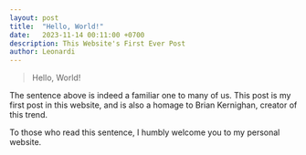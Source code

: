 ```yaml
---
layout: post
title:  "Hello, World!"
date:   2023-11-14 00:11:00 +0700
description: This Website's First Ever Post
author: Leonardi
---
```


> Hello, World!

The sentence above is indeed a familiar one to many of us. This post is my first post in this website, and is also a homage to Brian Kernighan, creator of this trend.

To those who read this sentence, I humbly welcome you to my personal website.